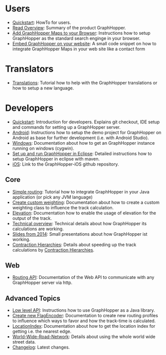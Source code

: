 # Users

 * [Quickstart](./web/quickstart.md): HowTo for users.
 * [Read Overview](https://graphhopper.com/#overview): Summary of the product GraphHopper. 
 * [Add GraphHopper Maps to your Browser](./web/open-search.md): Instructions how to setup GraphHopper as the standard search enginge in your browser.
 * [Embed GraphHopper on your website](https://github.com/karussell/graphhopper-embed-form): A small code snippet on how to integrate GraphHopper Maps in your web site like a contact form

# Translators

* [Translations](./core/translations.md): Tutorial how to help with the GraphHopper translations or how to setup a new language.


# Developers

 * [Quickstart](./core/quickstart-from-source.md): Introduction for developers. Explains git checkout, IDE setup and commands for setting up a GraphHopper server.
 * [Android](./android/index.md): Instructions how to setup the demo project for GraphHopper on Android as base for further development (i.e. with Android Studio).
 * [Windows](./core/windows-setup.md): Documentation about how to get an GraphHopper instance running on windows (cygwin).
 * [Set up and run GraphHopper in Eclipse](./core/eclipse-setup.md): Detailed instructions how to setup GraphHopper in eclipse with maven.
 * [iOS](https://github.com/graphhopper/graphhopper-ios/): Link to the GraphHopper-iOS github repository.

## Core

 * [Simple routing](./core/routing.md): Tutorial how to integrate GraphHopper in your Java application (or pick any JVM language)
 * [Create custom weighting](./core/weighting.md): Documentation about how to create a custom weighting class to influence the track calculation.
 * [Elevation](./core/elevation.md): Documentation how to enable the usage of elevation for the output of the track.
 * [Technical overview](./core/technical.md): Technical details about how GraphHopper its calculations are working.
 * [Slides from 2014](https://graphhopper.com/public/slides/): Small presentations about how GraphHopper ist working.
 * [Contraction Hierarchies](./core/ch.md): Details about speeding up the track calculations by [Contraction Hierarchies](http://en.wikipedia.org/wiki/Contraction_hierarchies).

## Web

 * [Routing API](./web/api-doc.md): Documentation of the Web API to communicate with any GraphHopper server via http.
 
## Advanced Topics

 * [Low level API](./core/low-level-api.md): Instructions how to use GraphHopper as a Java library.
 * [Create new FlagEncoder](./core/create-new-flagencoder.md): Documentation to create new routing profiles to influence which ways to favor and how the track-time is calculated.
 * [LocationIndex](./core/location-index.md): Documentation about how to get the location index for getting i.e. the nearest edge.
 * [World-Wide-Road-Network](./core/world-wide.md): Details about using the whole world wide street data.
 * [Changelog](https://github.com/graphhopper/graphhopper/blob/master/core/files/changelog.txt): Latest changes.
